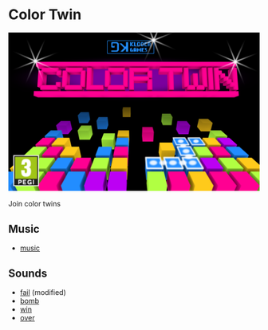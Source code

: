 # Color Twin

![Color Twin](art/graphics/cover-processed.png)

Join color twins

## Music

- [music](https://www.freesound.org/people/joshuaempyre/sounds/251461/)

## Sounds

- [fail](https://www.freesound.org/people/SamsterBirdies/sounds/363920/) (modified)
- [bomb](https://www.freesound.org/people/timgormly/sounds/170146/)
- [win](https://www.freesound.org/people/LittleRainySeasons/sounds/342218/)
- [over](https://www.freesound.org/people/AdamWeeden/sounds/157218/)

